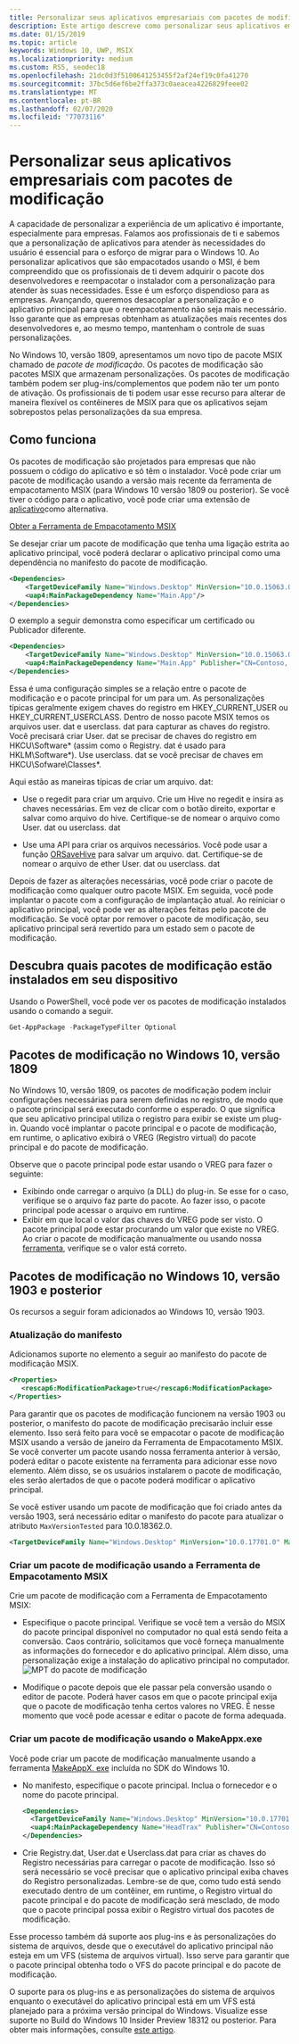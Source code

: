 ```yaml
---
title: Personalizar seus aplicativos empresariais com pacotes de modificação
description: Este artigo descreve como personalizar seus aplicativos empresariais usando os pacotes MSIX de modificação que armazenam as personalizações.
ms.date: 01/15/2019
ms.topic: article
keywords: Windows 10, UWP, MSIX
ms.localizationpriority: medium
ms.custom: RS5, seodec18
ms.openlocfilehash: 21dc0d3f5100641253455f2af24ef19c0fa41270
ms.sourcegitcommit: 37bc5d6ef6be2ffa373c0aeacea4226829feee02
ms.translationtype: MT
ms.contentlocale: pt-BR
ms.lasthandoff: 02/07/2020
ms.locfileid: "77073116"
---
```

# <a name="customize-your-enterprise-apps-with-modification-packages"></a>Personalizar seus aplicativos empresariais com pacotes de modificação

A capacidade de personalizar a experiência de um aplicativo é importante, especialmente para empresas. Falamos aos profissionais de ti e sabemos que a personalização de aplicativos para atender às necessidades do usuário é essencial para o esforço de migrar para o Windows 10. Ao personalizar aplicativos que são empacotados usando o MSI, é bem compreendido que os profissionais de ti devem adquirir o pacote dos desenvolvedores e reempacotar o instalador com a personalização para atender às suas necessidades. Esse é um esforço dispendioso para as empresas. Avançando, queremos desacoplar a personalização e o aplicativo principal para que o reempacotamento não seja mais necessário. Isso garante que as empresas obtenham as atualizações mais recentes dos desenvolvedores e, ao mesmo tempo, mantenham o controle de suas personalizações.

No Windows 10, versão 1809, apresentamos um novo tipo de pacote MSIX chamado de *pacote de modificação*. Os pacotes de modificação são pacotes MSIX que armazenam personalizações. Os pacotes de modificação também podem ser plug-ins/complementos que podem não ter um ponto de ativação. Os profissionais de ti podem usar esse recurso para alterar de maneira flexível os contêineres de MSIX para que os aplicativos sejam sobrepostos pelas personalizações da sua empresa.

## <a name="how-it-works"></a>Como funciona

Os pacotes de modificação são projetados para empresas que não possuem o código do aplicativo e só têm o instalador. Você pode criar um pacote de modificação usando a versão mais recente da ferramenta de empacotamento MSIX (para Windows 10 versão 1809 ou posterior). Se você tiver o código para o aplicativo, você pode criar uma extensão de [aplicativo](https://docs.microsoft.com/windows/uwp/launch-resume/how-to-create-an-extension)como alternativa. 

<div class="nextstepaction"><p><a class="x-hidden-focus" href="https://www.microsoft.com/p/msix-packaging-tool/9n5lw3jbcxkf" data-linktype="external">Obter a Ferramenta de Empacotamento MSIX</a></p></div>

Se desejar criar um pacote de modificação que tenha uma ligação estrita ao aplicativo principal, você poderá declarar o aplicativo principal como uma dependência no manifesto do pacote de modificação. 

``` xml
<Dependencies>
    <TargetDeviceFamily Name="Windows.Desktop" MinVersion="10.0.15063.0"/>
    <uap4:MainPackageDependency Name="Main.App"/>
</Dependencies>
```

O exemplo a seguir demonstra como especificar um certificado ou Publicador diferente.

``` xml
<Dependencies>
    <TargetDeviceFamily Name="Windows.Desktop" MinVersion="10.0.15063.0"/>
    <uap4:MainPackageDependency Name="Main.App" Publisher="CN=Contoso, C=US" />
</Dependencies>

```

Essa é uma configuração simples se a relação entre o pacote de modificação e o pacote principal for um para um. As personalizações típicas geralmente exigem chaves do registro em HKEY_CURRENT_USER ou HKEY_CURRENT_USERCLASS. Dentro de nosso pacote MSIX temos os arquivos user. dat e userclass. dat para capturar as chaves do registro. Você precisará criar User. dat se precisar de chaves do registro em HKCU\Software\* (assim como o Registry. dat é usado para HKLM\Software\*). Use userclass. dat se você precisar de chaves em HKCU\Sofware\Classes\*. 

Aqui estão as maneiras típicas de criar um arquivo. dat:

* Use o regedit para criar um arquivo. Crie um Hive no regedit e insira as chaves necessárias. Em vez de clicar com o botão direito, exportar e salvar como arquivo do hive. Certifique-se de nomear o arquivo como User. dat ou userclass. dat

* Use uma API para criar os arquivos necessários. Você pode usar a função [ORSaveHive](https://docs.microsoft.com/windows/win32/devnotes/orsavehive) para salvar um arquivo. dat. Certifique-se de nomear o arquivo de ether User. dat ou userclass. dat

Depois de fazer as alterações necessárias, você pode criar o pacote de modificação como qualquer outro pacote MSIX. Em seguida, você pode implantar o pacote com a configuração de implantação atual. Ao reiniciar o aplicativo principal, você pode ver as alterações feitas pelo pacote de modificação. Se você optar por remover o pacote de modificação, seu aplicativo principal será revertido para um estado sem o pacote de modificação. 

## <a name="find-out-what-modification-packages-are-installed-on-your-device"></a>Descubra quais pacotes de modificação estão instalados em seu dispositivo

Usando o PowerShell, você pode ver os pacotes de modificação instalados usando o comando a seguir.

```powershell
Get-AppPackage -PackageTypeFilter Optional
```

## <a name="modification-packages-on-windows-10-version-1809"></a>Pacotes de modificação no Windows 10, versão 1809

No Windows 10, versão 1809, os pacotes de modificação podem incluir configurações necessárias para serem definidas no registro, de modo que o pacote principal será executado conforme o esperado. O que significa que seu aplicativo principal utiliza o registro para exibir se existe um plug-in. Quando você implantar o pacote principal e o pacote de modificação, em runtime, o aplicativo exibirá o VREG (Registro virtual) do pacote principal e do pacote de modificação.

Observe que o pacote principal pode estar usando o VREG para fazer o seguinte:

* Exibindo onde carregar o arquivo (a DLL) do plug-in. Se esse for o caso, verifique se o arquivo faz parte do pacote. Ao fazer isso, o pacote principal pode acessar o arquivo em runtime.
* Exibir em que local o valor das chaves do VREG pode ser visto. O pacote principal pode estar procurando um valor que existe no VREG. Ao criar o pacote de modificação manualmente ou usando nossa [ferramenta](https://www.microsoft.com/p/msix-packaging-tool/9n5lw3jbcxkf), verifique se o valor está correto.

## <a name="modification-packages-on-windows-10-version-1903-and-later"></a>Pacotes de modificação no Windows 10, versão 1903 e posterior

Os recursos a seguir foram adicionados ao Windows 10, versão 1903.

### <a name="manifest-update"></a>Atualização do manifesto

Adicionamos suporte no elemento a seguir ao manifesto do pacote de modificação MSIX.

```xml
<Properties>
   <rescap6:ModificationPackage>true</rescap6:ModificationPackage>
</Properties>
```

Para garantir que os pacotes de modificação funcionem na versão 1903 ou posterior, o manifesto do pacote de modificação precisarão incluir esse elemento. Isso será feito para você se empacotar o pacote de modificação MSIX usando a versão de janeiro da Ferramenta de Empacotamento MSIX. Se você converter um pacote usando nossa ferramenta anterior à versão, poderá editar o pacote existente na ferramenta para adicionar esse novo elemento. Além disso, se os usuários instalarem o pacote de modificação, eles serão alertados de que o pacote poderá modificar o aplicativo principal.

Se você estiver usando um pacote de modificação que foi criado antes da versão 1903, será necessário editar o manifesto do pacote para atualizar o atributo `MaxVersionTested` para 10.0.18362.0.

```xml
<TargetDeviceFamily Name="Windows.Desktop" MinVersion="10.0.17701.0" MaxVersionTested="10.0.18362.0" />
```

### <a name="create-a-modification-package-using-the-msix-packaging-tool"></a>Criar um pacote de modificação usando a Ferramenta de Empacotamento MSIX

Crie um pacote de modificação com a Ferramenta de Empacotamento MSIX:

* Especifique o pacote principal. Verifique se você tem a versão do MSIX do pacote principal disponível no computador no qual está sendo feita a conversão. Caos contrário, solicitamos que você forneça manualmente as informações do fornecedor e do aplicativo principal. Além disso, uma personalização exige a instalação do aplicativo principal no computador.
![MPT do pacote de modificação](images/MPT-mod-page.png)

* Modifique o pacote depois que ele passar pela conversão usando o editor de pacote. Poderá haver casos em que o pacote principal exija que o pacote de modificação tenha certos valores no VREG. É nesse momento que você pode acessar e editar o pacote de forma adequada.

### <a name="create-a-modification-package-using-makeappxexe"></a>Criar um pacote de modificação usando o MakeAppx.exe

Você pode criar um pacote de modificação manualmente usando a ferramenta [MakeAppX. exe](package/create-app-package-with-makeappx-tool.md) incluída no SDK do Windows 10.

* No manifesto, especifique o pacote principal. Inclua o fornecedor e o nome do pacote principal.

    ```xml
    <Dependencies>
      <TargetDeviceFamily Name="Windows.Desktop" MinVersion="10.0.17701.0" MaxVersionTested="12.0.0.0"/>
      <uap4:MainPackageDependency Name="HeadTrax" Publisher="CN=Contoso Software, O=Contoso Corporation, C=US" />
    </Dependencies>
    ```

* Crie Registry.dat, User.dat e Userclass.dat para criar as chaves do Registro necessárias para carregar o pacote de modificação. Isso só será necessário se você precisar que o aplicativo principal exiba chaves do Registro personalizadas. Lembre-se de que, como tudo está sendo executado dentro de um contêiner, em runtime, o Registro virtual do pacote principal e do pacote de modificação será mesclado, de modo que o pacote principal possa exibir o Registro virtual dos pacotes de modificação.  

Esse processo também dá suporte aos plug-ins e às personalizações do sistema de arquivos, desde que o executável do aplicativo principal não esteja em um VFS (sistema de arquivos virtual). Isso serve para garantir que o pacote principal obtenha todo o VFS do pacote principal e do pacote de modificação.

O suporte para os plug-ins e as personalizações do sistema de arquivos enquanto o executável do aplicativo principal está em um VFS está planejado para a próxima versão principal do Windows. Visualize esse suporte no Build do Windows 10 Insider Preview 18312 ou posterior. Para obter mais informações, consulte [este artigo](modification-package-1903.md). 
